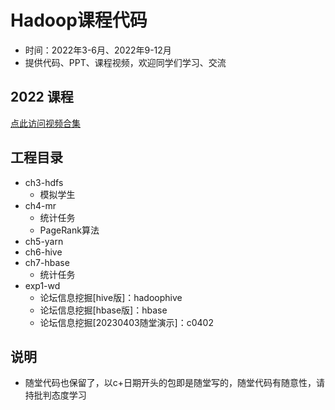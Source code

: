 # Hadoop课程代码

- 时间：2022年3-6月、2022年9-12月
- 提供代码、PPT、课程视频，欢迎同学们学习、交流

## 2022 课程
[点此访问视频合集](https://space.bilibili.com/693033162/channel/collectiondetail?sid=237788)


## 工程目录

- ch3-hdfs
  - 模拟学生
- ch4-mr
  - 统计任务
  - PageRank算法
- ch5-yarn
- ch6-hive
- ch7-hbase
  - 统计任务
- exp1-wd
  - 论坛信息挖掘[hive版]：hadoophive
  - 论坛信息挖掘[hbase版]：hbase
  - 论坛信息挖掘[20230403随堂演示]：c0402

## 说明
- 随堂代码也保留了，以c+日期开头的包即是随堂写的，随堂代码有随意性，请持批判态度学习